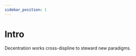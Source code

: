 ```yaml
---
sidebar_position: 1
---
```


# Intro

Decentration works cross-displine to steward new paradigms. 

